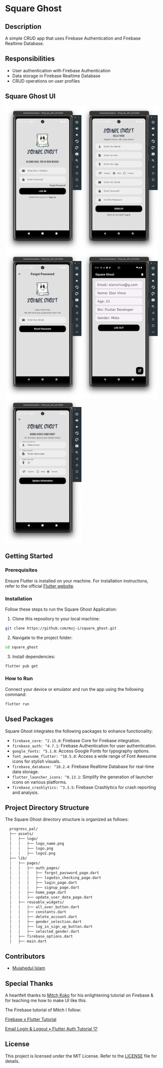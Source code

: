 
# Square Ghost

## Description 

A simple CRUD app that uses Firebase Authentication and Firebase Realtime Database.

## Responsibilities

- User authentication with Firebase Authentication
- Data storage in Firebase Realtime Database
- CRUD operations on user profiles

## Square Ghost UI

<div style="display: flex; flex-wrap: wrap;">
    <img src="https://github.com/muj-i/square_ghost/blob/main/screenshots/ss1.png" width="250" />
    <img src="https://github.com/muj-i/square_ghost/blob/main/screenshots/ss2.png" width="250" />
    <img src="https://github.com/muj-i/square_ghost/blob/main/screenshots/ss3.png" width="250" />
    <img src="https://github.com/muj-i/square_ghost/blob/main/screenshots/ss4.png" width="250" />
    <img src="https://github.com/muj-i/square_ghost/blob/main/screenshots/ss5.png" width="250" />
    
</div>

## Getting Started

### Prerequisites

Ensure Flutter is installed on your machine. For installation instructions, refer to the official [Flutter website](https://flutter.dev/docs/get-started/install).

### Installation

Follow these steps to run the Square Ghost Application:

1. Clone this repository to your local machine:

```bash
git clone https://github.com/muj-i/square_ghost.git
```

2. Navigate to the project folder:

```bash
cd square_ghost
```

3. Install dependencies:

```bash
flutter pub get
```

### How to Run

Connect your device or emulator and run the app using the following command:

```bash
flutter run
```
## Used Packages

Square Ghost integrates the following packages to enhance functionality:
- `firebase_core: ^2.15.0`: Firebase Core for Firebase integration.
- `firebase_auth: ^4.7.1`: Firebase Authentication for user authentication.
- `google_fonts: ^5.1.0`: Access Google Fonts for typography options.
- `font_awesome_flutter: ^10.5.0`: Access a wide range of Font Awesome icons for stylish visuals.
- `firebase_database: ^10.2.4`: Firebase Realtime Database for real-time data storage.
- `flutter_launcher_icons: ^0.13.1`: Simplify the generation of launcher icons on various platforms.
- `firebase_crashlytics: ^3.3.5`: Firebase Crashlytics for crash reporting and analysis.

## Project Directory Structure

The Square Ghost directory structure is organized as follows:

```
  progress_pal/
  ├── assets/
  │   ├── logo/
  │   │   ├── logo_name.png
  │   │   ├── logo.png
  │   │   ├── logo2.png
  ├── lib/
  │   ├── pages/
  │   │   ├── auth_pages/
  │   │   │   ├── forgot_password_page.dart
  │   │   │   ├── logedin_checking_page.dart
  │   │   │   ├── login_page.dart
  │   │   │   ├── signup_page.dart
  │   │   ├── home_page.dart
  │   │   ├── update_user_data_page.dart
  │   ├── reusable_widgets/
  │   │   ├── all_over_button.dart
  │   │   ├── constants.dart
  │   │   ├── delete_account.dart
  │   │   ├── gender_selection.dart
  │   │   ├── log_in_sign_up_button.dart
  │   │   ├── selected_gender.dart
  │   ├── firebase_options.dart
  │   ├── main.dart
```

## Contributors

- [Mujahedul Islam](https://github.com/muj-i)

## Special Thanks

A heartfelt thanks to [Mitch Koko](https://www.youtube.com/@createdbykoko) for his enlightening tutorial on Firebase & for teaching me how to make UI like this.

The Firebase tutorial of Mitch I follow:

[Firebase x Flutter Tutorial](https://www.youtube.com/watch?v=TkuO8OLgvkk&list=PLlvRDpXh1Se4wZWOWs8yapI8AS_fwDHzf&index=3)

[Email Login & Logout • Flutter Auth Tutorial ♡](https://www.youtube.com/watch?v=_3W-JuIVFlg)

## License

This project is licensed under the MIT License. Refer to the [LICENSE](https://opensource.org/license/mit/) file for details.

